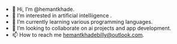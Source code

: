 - 👋 Hi, I’m @hemantkhade.
- 👀 I’m interested in artificial intelliigence .
- 🌱 I’m currently learning various programming languages.
- 💞️ I’m looking to collaborate on ai projects and app development.
- 📫 How to reach me hemantkhadebilly@outlook.com.

<!---
hemantkhade/hemantkhade is a ✨ special ✨ repository because its `README.md` (this file) appears on your GitHub profile.
You can click the Preview link to take a look at your changes.
--->
